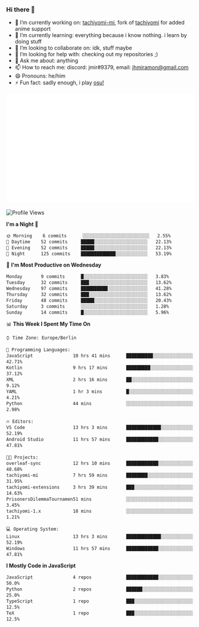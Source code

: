 ### Hi there 👋



<!--
**jmir1/jmir1** is a ✨ _special_ ✨ repository because its `README.md` (this file) appears on your GitHub profile.

Here are some ideas to get you started:
-->
- 🔭 I’m currently working on: [tachiyomi-mi](https://github.com/jmir1/tachiyomi-mi), fork of [tachiyomi](https://github.com/tachiyomiorg/tachiyomi) for added anime support
- 🌱 I’m currently learning: everything because i know nothing. i learn by doing stuff
- 👯 I’m looking to collaborate on: idk, stuff maybe
- 🤔 I’m looking for help with: checking out my repositories ;)
- 💬 Ask me about: anything
- 📫 How to reach me: discord: jmir#9379, email: jhmiramon@gmail.com
- 😄 Pronouns: he/him
- ⚡ Fun fact: sadly enough, i play [osu!](https://osu.ppy.sh/users/18018426)
<div>
	<p align="center">
		<img src="https://github.com/jmir1/github-stats/blob/master/generated/overview.svg">
	</p>
</div>

<!--START_SECTION:waka-->
![Profile Views](http://img.shields.io/badge/Profile%20Views-0-blue)

**I'm a Night 🦉** 

```text
🌞 Morning    6 commits      ░░░░░░░░░░░░░░░░░░░░░░░░░   2.55% 
🌆 Daytime    52 commits     █████░░░░░░░░░░░░░░░░░░░░   22.13% 
🌃 Evening    52 commits     █████░░░░░░░░░░░░░░░░░░░░   22.13% 
🌙 Night      125 commits    █████████████░░░░░░░░░░░░   53.19%

```
📅 **I'm Most Productive on Wednesday** 

```text
Monday       9 commits      █░░░░░░░░░░░░░░░░░░░░░░░░   3.83% 
Tuesday      32 commits     ███░░░░░░░░░░░░░░░░░░░░░░   13.62% 
Wednesday    97 commits     ██████████░░░░░░░░░░░░░░░   41.28% 
Thursday     32 commits     ███░░░░░░░░░░░░░░░░░░░░░░   13.62% 
Friday       48 commits     █████░░░░░░░░░░░░░░░░░░░░   20.43% 
Saturday     3 commits      ░░░░░░░░░░░░░░░░░░░░░░░░░   1.28% 
Sunday       14 commits     █░░░░░░░░░░░░░░░░░░░░░░░░   5.96%

```


📊 **This Week I Spent My Time On** 

```text
⌚︎ Time Zone: Europe/Berlin

💬 Programming Languages: 
JavaScript               10 hrs 41 mins      ██████████░░░░░░░░░░░░░░░   42.71% 
Kotlin                   9 hrs 17 mins       █████████░░░░░░░░░░░░░░░░   37.12% 
XML                      2 hrs 16 mins       ██░░░░░░░░░░░░░░░░░░░░░░░   9.12% 
YAML                     1 hr 3 mins         █░░░░░░░░░░░░░░░░░░░░░░░░   4.21% 
Python                   44 mins             ░░░░░░░░░░░░░░░░░░░░░░░░░   2.98%

🔥 Editors: 
VS Code                  13 hrs 3 mins       █████████████░░░░░░░░░░░░   52.19% 
Android Studio           11 hrs 57 mins      ████████████░░░░░░░░░░░░░   47.81%

🐱‍💻 Projects: 
overleaf-sync            12 hrs 10 mins      ████████████░░░░░░░░░░░░░   48.68% 
tachiyomi-mi             7 hrs 59 mins       ████████░░░░░░░░░░░░░░░░░   31.95% 
tachiyomi-extensions     3 hrs 39 mins       ███░░░░░░░░░░░░░░░░░░░░░░   14.63% 
PrisonersDilemmaTournamen51 mins             ░░░░░░░░░░░░░░░░░░░░░░░░░   3.45% 
tachiyomi-1.x            18 mins             ░░░░░░░░░░░░░░░░░░░░░░░░░   1.21%

💻 Operating System: 
Linux                    13 hrs 3 mins       █████████████░░░░░░░░░░░░   52.19% 
Windows                  11 hrs 57 mins      ████████████░░░░░░░░░░░░░   47.81%

```

**I Mostly Code in JavaScript** 

```text
JavaScript               4 repos             ████████████░░░░░░░░░░░░░   50.0% 
Python                   2 repos             ██████░░░░░░░░░░░░░░░░░░░   25.0% 
TypeScript               1 repo              ███░░░░░░░░░░░░░░░░░░░░░░   12.5% 
TeX                      1 repo              ███░░░░░░░░░░░░░░░░░░░░░░   12.5%

```



<!--END_SECTION:waka-->
